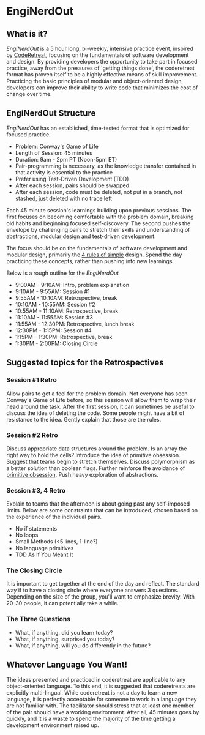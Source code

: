 EngiNerdOut
===========

## What is it?

*EngiNerdOut* is a 5 hour long, bi-weekly, intensive practice event, inspired by [CodeRetreat](http://coderetreat.org/), focusing on the fundamentals of software development and design. By providing developers the opportunity to take part in focused practice, away from the pressures of 'getting things done', the coderetreat format has proven itself to be a highly effective means of skill improvement. Practicing the basic principles of modular and object-oriented design, developers can improve their ability to write code that minimizes the cost of change over time.

## EngiNerdOut Structure

*EngiNerdOut* has an established, time-tested format that is optimized for focused practice.

- Problem: Conway's Game of Life
- Length of Session: 45 minutes
- Duration: 9am - 2pm PT (Noon-5pm ET)
- Pair-programming is necessary, as the knowledge transfer contained in that activity is essential to the practice
- Prefer using Test-Driven Development (TDD)
- After each session, pairs should be swapped
- After each session, code must be deleted, not put in a branch, not stashed, just deleted with no trace left

Each 45 minute session's learnings building upon previous sessions. The first focuses on becoming comfortable with the problem domain, breaking old habits and beginning focused self-discovery. The second pushes the envelope by challenging pairs to stretch their skills and understanding of abstractions, modular design and test-driven development.

The focus should be on the fundamentals of software development and modular design, primarily the [4 rules of simple](http://c2.com/cgi/wiki?XpSimplicityRules) design. Spend the day practicing these concepts, rather than pushing into new learnings.

Below is a rough outline for the *EngiNerdOut*
- 9:00AM - 9:10AM:   Intro, problem explanation
- 9:10AM - 9:55AM:   Session #1
- 9:55AM - 10:10AM:  Retrospective, break
- 10:10AM - 10:55AM: Session #2
- 10:55AM - 11:10AM: Retrospective, break
- 11:10AM - 11:55AM: Session #3
- 11:55AM - 12:30PM: Retrospective, lunch break
- 12:30PM - 1:15PM:  Session #4
- 1:15PM - 1:30PM:   Retrospective, break
- 1:30PM - 2:00PM:   Closing Circle

## Suggested topics for the Retrospectives

### Session #1 Retro
Allow pairs to get a feel for the problem domain. Not everyone has seen Conway's Game of Life before, so this session will allow them to wrap their head around the task. After the first session, it can sometimes be useful to discuss the idea of deleting the code. Some people might have a bit of resistance to the idea. Gently explain that those are the rules.

### Session #2 Retro
Discuss appropriate data structures around the problem. Is an array the right way to hold the cells? Introduce the idea of primitive obsession. Suggest that teams begin to stretch themselves. Discuss polymorphism as a better solution than boolean flags. Further reinforce the avoidance of [primitive obsession](http://c2.com/cgi/wiki?PrimitiveObsession). Push heavy exploration of abstractions.

### Session #3, 4 Retro
Explain to teams that the afternoon is about going past any self-imposed limits. Below are some constraints that can be introduced, chosen based on the experience of the individual pairs.

- No if statements
- No loops
- Small Methods (<5 lines, 1-line?)
- No language primitives
- TDD As If You Meant It
 
### The Closing Circle

It is important to get together at the end of the day and reflect. The standard way if to have a closing circle where everyone answers 3 questions. Depending on the size of the group, you'll want to emphasize brevity. With 20-30 people, it can potentially take a while.

### The Three Questions

- What, if anything, did you learn today?
- What, if anything, surprised you today?
- What, if anything, will you do differently in the future?

## Whatever Language You Want!

The ideas presented and practiced in coderetreat are applicable to any object-oriented language. To this end, it is suggested that coderetreats are explicitly multi-lingual. While coderetreat is not a day to learn a new language, it is perfectly acceptable for someone to work in a language they are not familiar with. The facilitator should stress that at least one member of the pair should have a working environment. After all, 45 minutes goes by quickly, and it is a waste to spend the majority of the time getting a development environment raised up.


